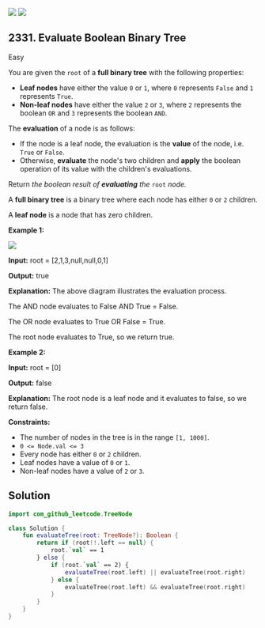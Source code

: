 [![](https://img.shields.io/github/stars/javadev/LeetCode-in-Kotlin?label=Stars&style=flat-square)](https://github.com/javadev/LeetCode-in-Kotlin)
[![](https://img.shields.io/github/forks/javadev/LeetCode-in-Kotlin?label=Fork%20me%20on%20GitHub%20&style=flat-square)](https://github.com/javadev/LeetCode-in-Kotlin/fork)

## 2331\. Evaluate Boolean Binary Tree

Easy

You are given the `root` of a **full binary tree** with the following properties:

*   **Leaf nodes** have either the value `0` or `1`, where `0` represents `False` and `1` represents `True`.
*   **Non-leaf nodes** have either the value `2` or `3`, where `2` represents the boolean `OR` and `3` represents the boolean `AND`.

The **evaluation** of a node is as follows:

*   If the node is a leaf node, the evaluation is the **value** of the node, i.e. `True` or `False`.
*   Otherwise, **evaluate** the node's two children and **apply** the boolean operation of its value with the children's evaluations.

Return _the boolean result of **evaluating** the_ `root` _node._

A **full binary tree** is a binary tree where each node has either `0` or `2` children.

A **leaf node** is a node that has zero children.

**Example 1:**

![](https://assets.leetcode.com/uploads/2022/05/16/example1drawio1.png)

**Input:** root = [2,1,3,null,null,0,1]

**Output:** true

**Explanation:** The above diagram illustrates the evaluation process.

The AND node evaluates to False AND True = False.

The OR node evaluates to True OR False = True.

The root node evaluates to True, so we return true.

**Example 2:**

**Input:** root = [0]

**Output:** false

**Explanation:** The root node is a leaf node and it evaluates to false, so we return false. 

**Constraints:**

*   The number of nodes in the tree is in the range `[1, 1000]`.
*   `0 <= Node.val <= 3`
*   Every node has either `0` or `2` children.
*   Leaf nodes have a value of `0` or `1`.
*   Non-leaf nodes have a value of `2` or `3`.

## Solution

```kotlin
import com_github_leetcode.TreeNode

class Solution {
    fun evaluateTree(root: TreeNode?): Boolean {
        return if (root!!.left == null) {
            root.`val` == 1
        } else {
            if (root.`val` == 2) {
                evaluateTree(root.left) || evaluateTree(root.right)
            } else {
                evaluateTree(root.left) && evaluateTree(root.right)
            }
        }
    }
}
```